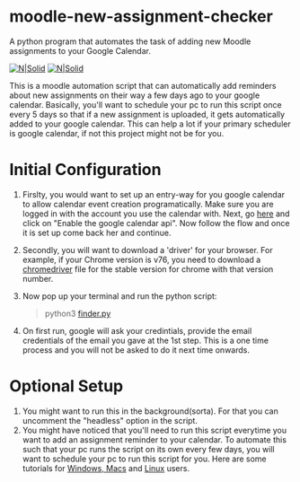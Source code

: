 # moodle-new-assignment-checker
A python program that automates the task of adding new Moodle assignments to your Google Calendar.

[![N|Solid](https://www.seleniumhq.org/images/big-logo.png)](https://www.seleniumhq.org/) [![N|Solid](http://s2.glbimg.com/SqbNqj3R6YXwQUYaWTPTSXnzVXk=/695x0/s.glbimg.com/po/tt2/f/original/2017/02/07/win10-7.jpg)](https://www.google.com/calendar)

This is a moodle automation script that can automatically add reminders about new assignments on their way a few days ago to your google calendar.
Basically, you'll want to schedule your pc to run this script once every 5 days so that if a new assignment is uploaded, it gets automatically added to your google calendar. This can help a lot if your primary scheduler is google calendar, if not this project might not be for you.

# Initial Configuration
1. Firslty, you would want to set up an entry-way for you google calendar to allow calendar event creation programatically. Make sure you are logged in with the account you use the calendar with. Next, go [here](https://developers.google.com/calendar/quickstart/python) and click on "Enable the google calendar api". Now follow the flow and once it is set up come back her and continue.

2. Secondly, you will want to download a 'driver' for your browser. For example, if your Chrome version is v76, you need to download a [chromedriver](https://chromedriver.chromium.org/) file for the stable version for chrome with that version number.

3. Now pop up your terminal and run the python script:
    >python3 [finder.py](https://github.com/Naman1997/moodle-new-assignment-checker/blob/master/finder.py)

4. On first run, google will ask your credintials, provide the email credentials of the email you gave at the 1st step. This is a one time process and you will not be asked to do it next time onwards.

# Optional Setup
1. You might want to run this in the background(sorta). For that you can uncomment the "headless" option in the script.
2. You might have noticed that you'll need to run this script everytime you want to add an assignment reminder to your calendar. To automate this such that your pc runs the script on its own every few days, you will want to schedule your pc to run this script for you. Here are some tutorials for [Windows, Macs](https://martechwithme.com/schedule-python-scripts-windows-mac/) and [Linux](https://medium.com/@gavinwiener/how-to-schedule-a-python-script-cron-job-dea6cbf69f4e) users.
